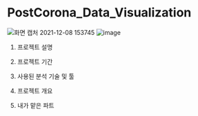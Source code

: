 # PostCorona_Data_Visualization
![화면 캡처 2021-12-08 153745](https://user-images.githubusercontent.com/64826099/145160996-343dcbcd-0064-49f3-a1f2-1a27c549a59e.png)
![image](https://user-images.githubusercontent.com/64826099/145160766-59b26bba-fc88-47cb-b80e-72abf59e9197.png)

1. 프로젝트 설명

2. 프로젝트 기간

3. 사용된 분석 기술 및 툴

4. 프로젝트 개요

5. 내가 맡은 파트
